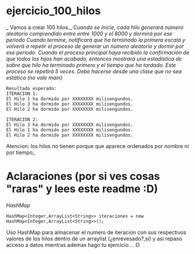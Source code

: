 # ejercicio_100_hilos
_ Vamos a crear 100 hilos._
_Cuando se inicie, cada hilo generará número aleatorio comprendido entre entre 1000 y el 8000 y dormirá por ese periodo_
_Cuando termine, notificará que ha terminado la primera escala y volverá a repetir el proceso de_
_generar un número aleatorio y dormir por ese periodo._
_Cuando el proceso principal haya recibido la confirmación de que todos los hijos han acabado, entonces mostrará_
_una estadística de sobre que hilo ha terminado primero y el tiempo que ha tardado._
_Este proceso se repetirá 5 veces._
_Debe hacerse desde una clase que no sea estática (no vale main)_

```
Resultado esperado:
ITERACION 1:
El Hilo 1 ha dormido por XXXXXXXX milisengundos.
El Hilo 3 ha dormido por XXXXXXXX milisengundos.
El Hilo 2 ha dormido por XXXXXXXX milisengundos.

ITERACION 2:
El Hilo 3 ha dormido por XXXXXXXX milisengundos.
El Hilo 1 ha dormido por XXXXXXXX milisengundos.
El Hilo 2 ha dormido por XXXXXXXX milisengundos.
```
Atencion: los hilos no tienen porque que aparece ordenados por nombre ni por tiempo_

# Aclaraciones (por si ves cosas "raras" y lees este readme :D)

_HashMap_
```
HashMap<Integer,ArrayList<String>> iteraciones = new HashMap<Integer,ArrayList<String>>();
```
Uso HashMap para almacenar el numero de iteracion con sus respectivos valores de los hilos dentro de un arraylist (¿enrevesado?,si) y asi repaso acceso a datos mientras ademas hago tu ejercicio... :D
